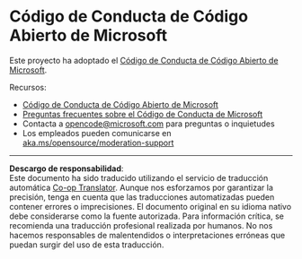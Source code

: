<!--
CO_OP_TRANSLATOR_METADATA:
{
  "original_hash": "763a733399ea9f55f6418d1efe13c12b",
  "translation_date": "2025-09-29T17:39:00+00:00",
  "source_file": "CODE_OF_CONDUCT.md",
  "language_code": "es"
}
-->
# Código de Conducta de Código Abierto de Microsoft

Este proyecto ha adoptado el [Código de Conducta de Código Abierto de Microsoft](https://opensource.microsoft.com/codeofconduct/).

Recursos:

- [Código de Conducta de Código Abierto de Microsoft](https://opensource.microsoft.com/codeofconduct/)
- [Preguntas frecuentes sobre el Código de Conducta de Microsoft](https://opensource.microsoft.com/codeofconduct/faq/)
- Contacta a [opencode@microsoft.com](mailto:opencode@microsoft.com) para preguntas o inquietudes
- Los empleados pueden comunicarse en [aka.ms/opensource/moderation-support](https://aka.ms/opensource/moderation-support)

---

**Descargo de responsabilidad**:  
Este documento ha sido traducido utilizando el servicio de traducción automática [Co-op Translator](https://github.com/Azure/co-op-translator). Aunque nos esforzamos por garantizar la precisión, tenga en cuenta que las traducciones automatizadas pueden contener errores o imprecisiones. El documento original en su idioma nativo debe considerarse como la fuente autorizada. Para información crítica, se recomienda una traducción profesional realizada por humanos. No nos hacemos responsables de malentendidos o interpretaciones erróneas que puedan surgir del uso de esta traducción.